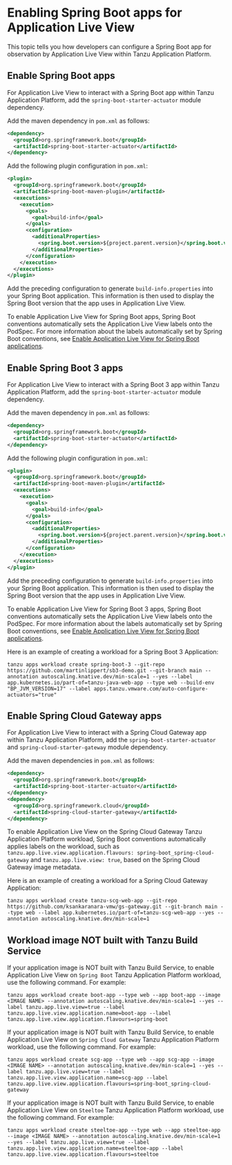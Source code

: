 # Enabling Spring Boot apps for Application Live View

This topic tells you how developers can configure a Spring Boot app for observation by
Application Live View within Tanzu Application Platform.

## Enable Spring Boot apps

For Application Live View to interact with a Spring Boot app within Tanzu Application Platform,
add the `spring-boot-starter-actuator` module dependency.

Add the maven dependency in `pom.xml` as follows:

```xml
<dependency>
  <groupId>org.springframework.boot</groupId>
  <artifactId>spring-boot-starter-actuator</artifactId>
</dependency>
```

Add the following plugin configuration in `pom.xml`:

```xml
<plugin>
  <groupId>org.springframework.boot</groupId>
  <artifactId>spring-boot-maven-plugin</artifactId>
  <executions>
    <execution>
      <goals>
        <goal>build-info</goal>
      </goals>
      <configuration>
        <additionalProperties>
          <spring.boot.version>${project.parent.version}</spring.boot.version>
        </additionalProperties>
      </configuration>
    </execution>
  </executions>
</plugin>
```

Add the preceding configuration to generate `build-info.properties` into your Spring Boot application.
This information is then used to display the Spring Boot version that the app uses in Application Live View.

To enable Application Live View for Spring Boot apps, Spring Boot conventions automatically sets
the Application Live View labels onto the PodSpec.
For more information about the labels automatically set by Spring Boot conventions, see
[Enable Application Live View for Spring Boot applications](../../spring-boot-conventions/enabling-app-live-view.hbs.md).


## Enable Spring Boot 3 apps

For Application Live View to interact with a Spring Boot 3 app within Tanzu Application Platform,
add the `spring-boot-starter-actuator` module dependency.

Add the maven dependency in `pom.xml` as follows:

```xml
<dependency>
  <groupId>org.springframework.boot</groupId>
  <artifactId>spring-boot-starter-actuator</artifactId>
</dependency>
```

Add the following plugin configuration in `pom.xml`:

```xml
<plugin>
  <groupId>org.springframework.boot</groupId>
  <artifactId>spring-boot-maven-plugin</artifactId>
  <executions>
    <execution>
      <goals>
        <goal>build-info</goal>
      </goals>
      <configuration>
        <additionalProperties>
          <spring.boot.version>${project.parent.version}</spring.boot.version>
        </additionalProperties>
      </configuration>
    </execution>
  </executions>
</plugin>
```

Add the preceding configuration to generate `build-info.properties` into your Spring Boot application.
This information is then used to display the Spring Boot version that the app uses in Application Live View.

To enable Application Live View for Spring Boot 3 apps, Spring Boot conventions automatically sets
the Application Live View labels onto the PodSpec.
For more information about the labels automatically set by Spring Boot conventions, see
[Enable Application Live View for Spring Boot applications](../../spring-boot-conventions/enabling-app-live-view.hbs.md).

Here is an example of creating a workload for a Spring Boot 3 Application:

```console
tanzu apps workload create spring-boot-3 --git-repo https://github.com/martinlippert/sb3-demo.git --git-branch main --annotation autoscaling.knative.dev/min-scale=1 --yes --label app.kubernetes.io/part-of=tanzu-java-web-app --type web --build-env "BP_JVM_VERSION=17" --label apps.tanzu.vmware.com/auto-configure-actuators="true"
```

## Enable Spring Cloud Gateway apps

For Application Live View to interact with a Spring Cloud Gateway app within Tanzu Application Platform,
add the `spring-boot-starter-actuator` and `spring-cloud-starter-gateway` module dependency.

Add the maven dependencies in `pom.xml` as follows:

```xml
<dependency>
  <groupId>org.springframework.boot</groupId>
  <artifactId>spring-boot-starter-actuator</artifactId>
</dependency>
<dependency>
  <groupId>org.springframework.cloud</groupId>
  <artifactId>spring-cloud-starter-gateway</artifactId>
</dependency>
```

To enable Application Live View on the Spring Cloud Gateway Tanzu Application Platform workload, Spring Boot conventions automatically applies labels on the workload, such as `tanzu.app.live.view.application.flavours: spring-boot_spring-cloud-gateway` and `tanzu.app.live.view: true`, based on the Spring Cloud Gateway image metadata.

Here is an example of creating a workload for a Spring Cloud Gateway Application:

```console
tanzu apps workload create tanzu-scg-web-app --git-repo https://github.com/ksankaranara-vmw/gs-gateway.git --git-branch main --type web --label app.kubernetes.io/part-of=tanzu-scg-web-app --yes --annotation autoscaling.knative.dev/min-scale=1
```


## Workload image NOT built with Tanzu Build Service

If your application image is NOT built with Tanzu Build Service, to enable Application Live View on `Spring Boot` Tanzu Application Platform workload, use the following command. For example:

```console
tanzu apps workload create boot-app --type web --app boot-app --image <IMAGE NAME> --annotation autoscaling.knative.dev/min-scale=1 --yes --label tanzu.app.live.view=true --label tanzu.app.live.view.application.name=boot-app --label tanzu.app.live.view.application.flavours=spring-boot
```

If your application image is NOT built with Tanzu Build Service, to enable Application Live View on `Spring Cloud Gateway` Tanzu Application Platform workload, use the following command. For example:

```console
tanzu apps workload create scg-app --type web --app scg-app --image <IMAGE NAME> --annotation autoscaling.knative.dev/min-scale=1 --yes --label tanzu.app.live.view=true --label tanzu.app.live.view.application.name=scg-app --label tanzu.app.live.view.application.flavours=spring-boot_spring-cloud-gateway
```

If your application image is NOT built with Tanzu Build Service, to enable Application Live View on `Steeltoe` Tanzu Application Platform workload, use the following command. For example:

```console
tanzu apps workload create steeltoe-app --type web --app steeltoe-app --image <IMAGE NAME> --annotation autoscaling.knative.dev/min-scale=1 --yes --label tanzu.app.live.view=true --label tanzu.app.live.view.application.name=steeltoe-app --label tanzu.app.live.view.application.flavours=steeltoe
```
